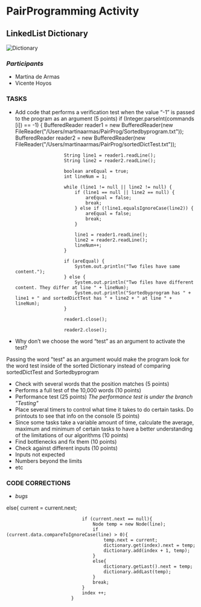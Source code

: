 # PairProgramming Activity

## LinkedList Dictionary
![Dictionary](https://www.dailydot.com/wp-content/uploads/d89/cd/ddc38d1af1e11ba9835fedd40edf574d.jpg)

### _Participants_

- Martina de Armas
- Vicente Hoyos

### TASKS

- Add code that performs a verification test when the value “-1” is passed to the program as an argument
(5 points)
 if (Integer.parseInt(commands [i]) == -1) {
                        BufferedReader reader1 = new BufferedReader(new FileReader("/Users/martinaarmas/PairProg/Sortedbyprogram.txt"));
                        BufferedReader reader2 = new BufferedReader(new FileReader("/Users/martinaarmas/PairProg/sortedDictTest.txt"));

                        String line1 = reader1.readLine();
                        String line2 = reader2.readLine();

                        boolean areEqual = true;
                        int lineNum = 1;

                        while (line1 != null || line2 != null) {
                            if (line1 == null || line2 == null) {
                                areEqual = false;
                                break;
                            } else if (!line1.equalsIgnoreCase(line2)) {
                                areEqual = false;
                                break;
                            }

                            line1 = reader1.readLine();
                            line2 = reader2.readLine();
                            lineNum++;
                        }

                        if (areEqual) {
                            System.out.println("Two files have same content.");
                        } else {
                            System.out.println("Two files have different content. They differ at line " + lineNum);
                            System.out.println("Sortedbyprogram has " + line1 + " and sortedDictTest has " + line2 + " at line " + lineNum);
                        }

                        reader1.close();

                        reader2.close();

- Why don’t we choose the word “test” as an argument to activate the test?

Passing the word "test" as an argument would make the program look for the word test inside of the sorted Dictionary instead of comparing sortedDictTest and Sortedbyprogram

- Check with several words that the position matches (5 points)
- Performs a full test of the 10,000 words (10 points)
- Performance test (25 points) _The performance test is under the branch "Testing"_
- Place several timers to control what time it takes to do certain tasks. Do printouts to see that info on the
console (5 points)
- Since some tasks take a variable amount of time, calculate the average, maximum and minimum of
certain tasks to have a better understanding of the limitations of our algorithms (10 points)
- Find bottlenecks and fix them (10 points)
- Check against different inputs (10 points)
- Inputs not expected
- Numbers beyond the limits
- etc

### CODE CORRECTIONS

- *bugs*

else{
                                current = current.next;    
                                
                                if (current.next == null){
                                    Node temp = new Node(line);
                                    if (current.data.compareToIgnoreCase(line) > 0){
                                        temp.next = current;
                                        dictionary.get(index).next = temp;
                                        dictionary.add(index + 1, temp);
                                    }
                                    else{
                                        dictionary.getLast().next = temp;
                                        dictionary.addLast(temp);                         
                                    }
                                    break;
                                }
                                index ++;
                            }
